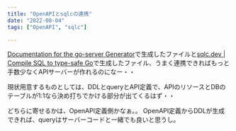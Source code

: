 ```yaml
---
title: "OpenAPIとsqlcの連携"
date: "2022-08-04"
tags: ["OpenAPI", "sqlc"]

---
```


[Documentation for the go-server Generator](https://openapi-generator.tech/docs/generators/go-server/)で生成したファイルと[sqlc.dev | Compile SQL to type-safe Go](https://sqlc.dev/)で生成したファイル、うまく連携できればもっと手数少なくAPIサーバーが作れるのになー・・

現状用意するものとしては、DDLとqueryとAPI定義で、APIのリソースとDBのテーブルが1:1なら決め打ちでかける部分が出てくるはず・・

どちらに寄せるかは、OpenAPI定義側かなぁ。。
OpenAPI定義からDDLが生成できれば、queryはサーバーコードと一緒でも良いと思うし。
